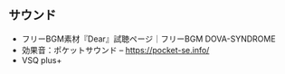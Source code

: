 


## サウンド
* フリーBGM素材『Dear』試聴ページ｜フリーBGM DOVA-SYNDROME
* 効果音：ポケットサウンド – https://pocket-se.info/
* VSQ plus+
